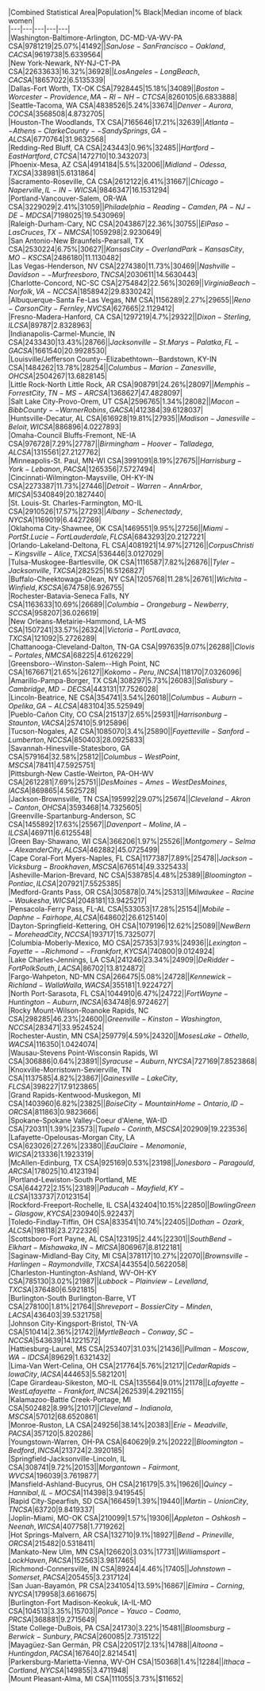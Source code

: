 |Combined Statistical Area|Population|% Black|Median income of black women|  
|---|---|---|---|---|  
|Washington-Baltimore-Arlington, DC-MD-VA-WV-PA CSA|9781219|25.07%|$41492|  
|San Jose-San Francisco-Oakland, CA CSA|9619738|5.63%|$39564|  
|New York-Newark, NY-NJ-CT-PA CSA|22633633|16.32%|$36928|  
|Los Angeles-Long Beach, CA CSA|18657022|6.51%|$35339|  
|Dallas-Fort Worth, TX-OK CSA|7928445|15.18%|$34089|  
|Boston-Worcester-Providence, MA-RI-NH-CT CSA|8260105|6.68%|$33888|  
|Seattle-Tacoma, WA CSA|4838526|5.24%|$33674|  
|Denver-Aurora, CO CSA|3568508|4.87%|$32705|  
|Houston-The Woodlands, TX CSA|7165646|17.21%|$32639|  
|Atlanta--Athens-Clarke County--Sandy Springs, GA-AL CSA|6770764|31.96%|$32568|  
|Redding-Red Bluff, CA CSA|243443|0.96%|$32485|  
|Hartford-East Hartford, CT CSA|1472710|10.34%|$32073|  
|Phoenix-Mesa, AZ CSA|4914184|5.5%|$32006|  
|Midland-Odessa, TX CSA|338981|5.61%|$31864|  
|Sacramento-Roseville, CA CSA|2612122|6.41%|$31667|  
|Chicago-Naperville, IL-IN-WI CSA|9846347|16.15%|$31294|  
|Portland-Vancouver-Salem, OR-WA CSA|3229029|2.41%|$31059|  
|Philadelphia-Reading-Camden, PA-NJ-DE-MD CSA|7198025|19.54%|$30969|  
|Raleigh-Durham-Cary, NC CSA|2043867|22.36%|$30755|  
|El Paso-Las Cruces, TX-NM CSA|1059298|2.92%|$30649|  
|San Antonio-New Braunfels-Pearsall, TX CSA|2530224|6.75%|$30627|  
|Kansas City-Overland Park-Kansas City, MO-KS CSA|2486180|11.11%|$30482|  
|Las Vegas-Henderson, NV CSA|2274380|11.73%|$30469|  
|Nashville-Davidson--Murfreesboro, TN CSA|2030611|14.56%|$30443|  
|Charlotte-Concord, NC-SC CSA|2754842|22.56%|$30269|  
|Virginia Beach-Norfolk, VA-NC CSA|1858942|29.83%|$30242|  
|Albuquerque-Santa Fe-Las Vegas, NM CSA|1156289|2.27%|$29655|  
|Reno-Carson City-Fernley, NV CSA|627665|2.11%|$29412|  
|Fresno-Madera-Hanford, CA CSA|1297219|4.7%|$29322|  
|Dixon-Sterling, IL CSA|89787|2.83%|$28963|  
|Indianapolis-Carmel-Muncie, IN CSA|2433430|13.43%|$28766|  
|Jacksonville-St. Marys-Palatka, FL-GA CSA|1661540|20.99%|$28530|  
|Louisville/Jefferson County--Elizabethtown--Bardstown, KY-IN CSA|1484262|13.78%|$28254|  
|Columbus-Marion-Zanesville, OH CSA|2504267|13.68%|$28145|  
|Little Rock-North Little Rock, AR CSA|908791|24.26%|$28097|  
|Memphis-Forrest City, TN-MS-AR CSA|1368627|47.48%|$28097|  
|Salt Lake City-Provo-Orem, UT CSA|2596765|1.34%|$28082|  
|Macon-Bibb County--Warner Robins, GA CSA|412384|39.61%|$28037|  
|Huntsville-Decatur, AL CSA|616928|19.81%|$27935|  
|Madison-Janesville-Beloit, WI CSA|886896|4.02%|$27893|  
|Omaha-Council Bluffs-Fremont, NE-IA CSA|976728|7.29%|$27787|  
|Birmingham-Hoover-Talladega, AL CSA|1315561|27.21%|$27762|  
|Minneapolis-St. Paul, MN-WI CSA|3991091|8.19%|$27675|  
|Harrisburg-York-Lebanon, PA CSA|1265356|7.57%|$27494|  
|Cincinnati-Wilmington-Maysville, OH-KY-IN CSA|2273387|11.73%|$27446|  
|Detroit-Warren-Ann Arbor, MI CSA|5340849|20.18%|$27440|  
|St. Louis-St. Charles-Farmington, MO-IL CSA|2910526|17.57%|$27293|  
|Albany-Schenectady, NY CSA|1169019|6.44%|$27269|  
|Oklahoma City-Shawnee, OK CSA|1469551|9.95%|$27256|  
|Miami-Port St. Lucie-Fort Lauderdale, FL CSA|6843293|20.21%|$27221|  
|Orlando-Lakeland-Deltona, FL CSA|4081921|14.97%|$27126|  
|Corpus Christi-Kingsville-Alice, TX CSA|536446|3.01%|$27029|  
|Tulsa-Muskogee-Bartlesville, OK CSA|1116587|7.82%|$26876|  
|Tyler-Jacksonville, TX CSA|282525|16.51%|$26827|  
|Buffalo-Cheektowaga-Olean, NY CSA|1205768|11.28%|$26761|  
|Wichita-Winfield, KS CSA|674758|6.9%|$26755|  
|Rochester-Batavia-Seneca Falls, NY CSA|1163633|10.69%|$26689|  
|Columbia-Orangeburg-Newberry, SC CSA|958207|36.0%|$26619|  
|New Orleans-Metairie-Hammond, LA-MS CSA|1507241|33.57%|$26324|  
|Victoria-Port Lavaca, TX CSA|121092|5.27%|$26289|  
|Chattanooga-Cleveland-Dalton, TN-GA CSA|997635|9.07%|$26288|  
|Clovis-Portales, NM CSA|68225|4.61%|$26229|  
|Greensboro--Winston-Salem--High Point, NC CSA|1676671|21.65%|$26127|  
|Kokomo-Peru, IN CSA|118170|7.03%|$26096|  
|Amarillo-Pampa-Borger, TX CSA|308297|5.73%|$26083|  
|Salisbury-Cambridge, MD-DE CSA|443131|17.75%|$26028|  
|Lincoln-Beatrice, NE CSA|354741|3.54%|$26018|  
|Columbus-Auburn-Opelika, GA-AL CSA|483104|35.5%|$25949|  
|Pueblo-Cañon City, CO CSA|215137|2.65%|$25931|  
|Harrisonburg-Staunton, VA CSA|257410|5.91%|$25896|  
|Tucson-Nogales, AZ CSA|1085070|3.4%|$25890|  
|Fayetteville-Sanford-Lumberton, NC CSA|850403|28.09%|$25833|  
|Savannah-Hinesville-Statesboro, GA CSA|579164|32.58%|$25812|  
|Columbus-West Point, MS CSA|78411|47.59%|$25751|  
|Pittsburgh-New Castle-Weirton, PA-OH-WV CSA|2612281|7.69%|$25751|  
|Des Moines-Ames-West Des Moines, IA CSA|869865|4.56%|$25728|  
|Jackson-Brownsville, TN CSA|195992|29.07%|$25674|  
|Cleveland-Akron-Canton, OH CSA|3593468|14.73%|$25605|  
|Greenville-Spartanburg-Anderson, SC CSA|1455892|17.63%|$25567|  
|Davenport-Moline, IA-IL CSA|469711|6.61%|$25548|  
|Green Bay-Shawano, WI CSA|366206|1.97%|$25526|  
|Montgomery-Selma-Alexander City, AL CSA|462882|45.07%|$25499|  
|Cape Coral-Fort Myers-Naples, FL CSA|1177387|7.89%|$25478|  
|Jackson-Vicksburg-Brookhaven, MS CSA|676514|49.33%|$25433|  
|Asheville-Marion-Brevard, NC CSA|538785|4.48%|$25389|  
|Bloomington-Pontiac, IL CSA|207921|7.55%|$25385|  
|Medford-Grants Pass, OR CSA|305878|0.74%|$25313|  
|Milwaukee-Racine-Waukesha, WI CSA|2048181|13.94%|$25217|  
|Pensacola-Ferry Pass, FL-AL CSA|533053|17.28%|$25154|  
|Mobile-Daphne-Fairhope, AL CSA|648602|26.61%|$25140|  
|Dayton-Springfield-Kettering, OH CSA|1079196|12.62%|$25089|  
|New Bern-Morehead City, NC CSA|193717|15.73%|$25077|  
|Columbia-Moberly-Mexico, MO CSA|257353|7.93%|$24936|  
|Lexington-Fayette--Richmond--Frankfort, KY CSA|740800|9.01%|$24924|  
|Lake Charles-Jennings, LA CSA|241246|23.34%|$24909|  
|DeRidder-Fort Polk South, LA CSA|86702|13.81%|$24872|  
|Fargo-Wahpeton, ND-MN CSA|266475|5.08%|$24728|  
|Kennewick-Richland-Walla Walla, WA CSA|355181|1.92%|$24727|  
|North Port-Sarasota, FL CSA|1044910|6.47%|$24722|  
|Fort Wayne-Huntington-Auburn, IN CSA|634748|6.97%|$24627|  
|Rocky Mount-Wilson-Roanoke Rapids, NC CSA|298285|46.23%|$24600|  
|Greenville-Kinston-Washington, NC CSA|283471|33.95%|$24524|  
|Rochester-Austin, MN CSA|259779|4.59%|$24320|  
|Moses Lake-Othello, WA CSA|116350|1.04%|$24074|  
|Wausau-Stevens Point-Wisconsin Rapids, WI CSA|306886|0.64%|$23891|  
|Syracuse-Auburn, NY CSA|727169|7.85%|$23868|  
|Knoxville-Morristown-Sevierville, TN CSA|1137585|4.82%|$23867|  
|Gainesville-Lake City, FL CSA|398227|17.91%|$23865|  
|Grand Rapids-Kentwood-Muskegon, MI CSA|1403960|6.82%|$23825|  
|Boise City-Mountain Home-Ontario, ID-OR CSA|811863|0.98%|$23666|  
|Spokane-Spokane Valley-Coeur d'Alene, WA-ID CSA|720311|1.39%|$23573|  
|Tupelo-Corinth, MS CSA|202909|19.2%|$23536|  
|Lafayette-Opelousas-Morgan City, LA CSA|623026|27.26%|$23380|  
|Eau Claire-Menomonie, WI CSA|213336|1.19%|$23319|  
|McAllen-Edinburg, TX CSA|925169|0.53%|$23198|  
|Jonesboro-Paragould, AR CSA|178025|10.41%|$23194|  
|Portland-Lewiston-South Portland, ME CSA|644272|2.15%|$23189|  
|Paducah-Mayfield, KY-IL CSA|133737|7.01%|$23154|  
|Rockford-Freeport-Rochelle, IL CSA|432404|10.15%|$22850|  
|Bowling Green-Glasgow, KY CSA|230940|5.9%|$22437|  
|Toledo-Findlay-Tiffin, OH CSA|833541|10.74%|$22405|  
|Dothan-Ozark, AL CSA|198118|23.27%|$22326|  
|Scottsboro-Fort Payne, AL CSA|123195|2.44%|$22301|  
|South Bend-Elkhart-Mishawaka, IN-MI CSA|806967|8.81%|$22181|  
|Saginaw-Midland-Bay City, MI CSA|378117|10.27%|$22070|  
|Brownsville-Harlingen-Raymondville, TX CSA|443554|0.56%|$22058|  
|Charleston-Huntington-Ashland, WV-OH-KY CSA|785130|3.02%|$21987|  
|Lubbock-Plainview-Levelland, TX CSA|376480|6.59%|$21815|  
|Burlington-South Burlington-Barre, VT CSA|278100|1.81%|$21764|  
|Shreveport-Bossier City-Minden, LA CSA|436403|39.53%|$21758|  
|Johnson City-Kingsport-Bristol, TN-VA CSA|510414|2.36%|$21742|  
|Myrtle Beach-Conway, SC-NC CSA|543639|14.12%|$21572|  
|Hattiesburg-Laurel, MS CSA|253407|31.03%|$21436|  
|Pullman-Moscow, WA-ID CSA|89629|1.63%|$21432|  
|Lima-Van Wert-Celina, OH CSA|217764|5.76%|$21217|  
|Cedar Rapids-Iowa City, IA CSA|444653|5.58%|$21201|  
|Cape Girardeau-Sikeston, MO-IL CSA|135564|9.01%|$21178|  
|Lafayette-West Lafayette-Frankfort, IN CSA|262539|4.29%|$21155|  
|Kalamazoo-Battle Creek-Portage, MI CSA|502482|8.99%|$21017|  
|Cleveland-Indianola, MS CSA|57012|68.65%|$20861|  
|Monroe-Ruston, LA CSA|249256|38.14%|$20383|  
|Erie-Meadville, PA CSA|357120|5.8%|$20286|  
|Youngstown-Warren, OH-PA CSA|640629|9.2%|$20222|  
|Bloomington-Bedford, IN CSA|213724|2.39%|$20185|  
|Springfield-Jacksonville-Lincoln, IL CSA|308741|9.72%|$20153|  
|Morgantown-Fairmont, WV CSA|196039|3.76%|$19877|  
|Mansfield-Ashland-Bucyrus, OH CSA|216179|5.3%|$19626|  
|Quincy-Hannibal, IL-MO CSA|114398|3.94%|$19545|  
|Rapid City-Spearfish, SD CSA|166459|1.39%|$19440|  
|Martin-Union City, TN CSA|63720|9.84%|$19337|  
|Joplin-Miami, MO-OK CSA|210099|1.57%|$19306|  
|Appleton-Oshkosh-Neenah, WI CSA|407758|1.77%|$19262|  
|Hot Springs-Malvern, AR CSA|132710|9.1%|$18927|  
|Bend-Prineville, OR CSA|215482|0.53%|$18411|  
|Mankato-New Ulm, MN CSA|126620|3.03%|$17731|  
|Williamsport-Lock Haven, PA CSA|152563|3.98%|$17465|  
|Richmond-Connersville, IN CSA|89244|4.46%|$17405|  
|Johnstown-Somerset, PA CSA|205455|3.23%|$17124|  
|San Juan-Bayamón, PR CSA|2341054|13.59%|$16867|  
|Elmira-Corning, NY CSA|179958|3.66%|$16675|  
|Burlington-Fort Madison-Keokuk, IA-IL-MO CSA|104513|3.35%|$15703|  
|Ponce-Yauco-Coamo, PR CSA|368881|9.27%|$15649|  
|State College-DuBois, PA CSA|241730|3.22%|$15481|  
|Bloomsburg-Berwick-Sunbury, PA CSA|260085|2.73%|$15122|  
|Mayagüez-San Germán, PR CSA|220517|2.13%|$14788|  
|Altoona-Huntingdon, PA CSA|167640|2.82%|$14541|  
|Parkersburg-Marietta-Vienna, WV-OH CSA|150368|1.4%|$12284|  
|Ithaca-Cortland, NY CSA|149855|3.47%|$11948|  
|Mount Pleasant-Alma, MI CSA|111055|3.73%|$11652|  
